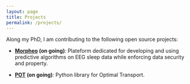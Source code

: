 ```yaml
---
layout: page
title: Projects
permalink: /projects/
---
```


Along my PhD, I am contributing to the following open source projects:

- **[Morpheo]("https://morpheoorg.github.io/morpheo/") (on going)**:
Plateform dedicated for developing and using predictive algorithms on EEG sleep data while enforcing data security and property.

- **[POT]("https://github.com/rflamary/POT") (on going)**: Python library for Optimal Transport.
